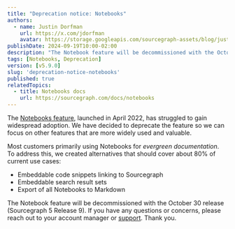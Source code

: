 ```yaml
---
title: "Deprecation notice: Notebooks"
authors:
  - name: Justin Dorfman
    url: https://x.com/jdorfman
    avatar: https://storage.googleapis.com/sourcegraph-assets/blog/justin_avatar.png
publishDate: 2024-09-19T10:00-02:00
description: "The Notebook feature will be decommissioned with the October 30 release (Sourcegraph 5 Release 9)."
tags: [Notebooks, Deprecation]
version: [v5.9.0]
slug: 'deprecation-notice-notebooks'
published: true
relatedTopics:
  - title: Notebooks docs
    url: https://sourcegraph.com/docs/notebooks
---
```


The [Notebooks feature](https://sourcegraph.com/docs/notebooks), launched in April 2022, has struggled to gain widespread adoption. We have decided to deprecate the feature so we can focus on other features that are more widely used and valuable.

Most customers primarily using Notebooks for _evergreen documentation_. To address this, we created alternatives that should cover about 80% of current use cases:

- Embeddable code snippets linking to Sourcegraph
- Embeddable search result sets
- Export of all Notebooks to Markdown

The Notebook feature will be decommissioned with the October 30 release (Sourcegraph 5 Release 9). If you have any questions or concerns, please reach out to your account manager or [support](https://help.sourcegraph.com/hc/en-us). Thank you.
